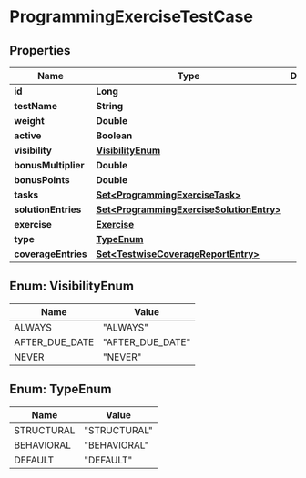 

# ProgrammingExerciseTestCase


## Properties

| Name | Type | Description | Notes |
|------------ | ------------- | ------------- | -------------|
|**id** | **Long** |  |  [optional] |
|**testName** | **String** |  |  [optional] |
|**weight** | **Double** |  |  [optional] |
|**active** | **Boolean** |  |  [optional] |
|**visibility** | [**VisibilityEnum**](#VisibilityEnum) |  |  [optional] |
|**bonusMultiplier** | **Double** |  |  |
|**bonusPoints** | **Double** |  |  |
|**tasks** | [**Set&lt;ProgrammingExerciseTask&gt;**](ProgrammingExerciseTask.md) |  |  [optional] |
|**solutionEntries** | [**Set&lt;ProgrammingExerciseSolutionEntry&gt;**](ProgrammingExerciseSolutionEntry.md) |  |  [optional] |
|**exercise** | [**Exercise**](Exercise.md) |  |  [optional] |
|**type** | [**TypeEnum**](#TypeEnum) |  |  [optional] |
|**coverageEntries** | [**Set&lt;TestwiseCoverageReportEntry&gt;**](TestwiseCoverageReportEntry.md) |  |  [optional] |



## Enum: VisibilityEnum

| Name | Value |
|---- | -----|
| ALWAYS | &quot;ALWAYS&quot; |
| AFTER_DUE_DATE | &quot;AFTER_DUE_DATE&quot; |
| NEVER | &quot;NEVER&quot; |



## Enum: TypeEnum

| Name | Value |
|---- | -----|
| STRUCTURAL | &quot;STRUCTURAL&quot; |
| BEHAVIORAL | &quot;BEHAVIORAL&quot; |
| DEFAULT | &quot;DEFAULT&quot; |




